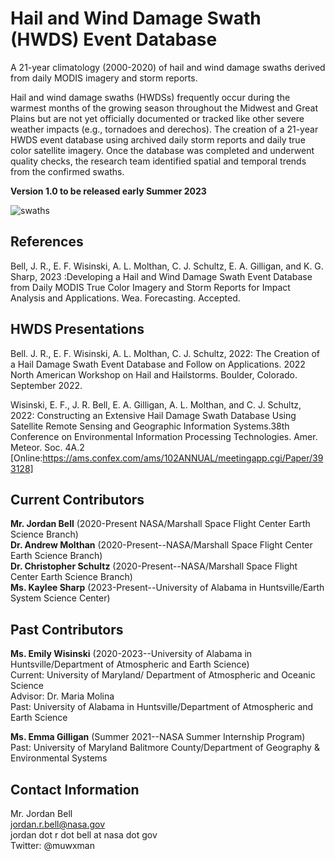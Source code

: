 # Hail and Wind Damage Swath (HWDS) Event Database
A 21-year climatology (2000-2020) of hail and wind damage swaths derived from daily MODIS imagery and storm reports. 

Hail and wind damage swaths (HWDSs) frequently occur during the warmest months of the growing season throughout the Midwest and Great Plains 
but are not yet officially documented or tracked like other severe weather impacts (e.g., tornadoes and derechos). The creation of a 21-year 
HWDS event database using archived daily storm reports and daily true color satellite imagery. Once the database was completed and underwent 
quality checks, the research team identified spatial and temporal trends from the confirmed swaths.

**Version 1.0 to be released early Summer 2023**

![swaths](https://user-images.githubusercontent.com/75046984/232157546-2523c7be-47b6-429b-a9d0-7aa90d5096ed.png)

## References
Bell, J. R., E. F. Wisinski, A. L. Molthan, C. J. Schultz, E. A. Gilligan, and K. G. Sharp, 2023 :Developing a Hail and Wind Damage Swath Event Database from Daily MODIS True Color Imagery and Storm Reports for Impact Analysis and Applications. Wea. Forecasting. Accepted.

## HWDS Presentations
Bell. J. R., E. F. Wisinski, A. L. Molthan, C. J. Schultz, 2022: The Creation of a Hail Damage Swath Event Database and Follow on Applications. 2022 North American Workshop on Hail and Hailstorms. Boulder, Colorado. September 2022.

Wisinski, E. F., J. R. Bell,  E. A. Gilligan, A. L. Molthan, and C. J. Schultz, 2022: Constructing an Extensive Hail Damage Swath Database Using Satellite Remote Sensing and Geographic Information Systems.38th Conference on Environmental Information Processing Technologies.  Amer. Meteor. Soc. 4A.2
[Online:https://ams.confex.com/ams/102ANNUAL/meetingapp.cgi/Paper/393128] 

## Current Contributors
**Mr. Jordan Bell** (2020-Present NASA/Marshall Space Flight Center Earth Science Branch) <br>
**Dr. Andrew Molthan** (2020-Present--NASA/Marshall Space Flight Center Earth Science Branch) <br>
**Dr. Christopher Schultz** (2020-Present--NASA/Marshall Space Flight Center Earth Science Branch) <br>
**Ms. Kaylee Sharp** (2023-Present--University of Alabama in Huntsville/Earth System Science Center) <br>

## Past Contributors
**Ms. Emily Wisinski** (2020-2023--University of Alabama in Huntsville/Department of Atmospheric and Earth Science)<br>
Current: University of Maryland/ Department of Atmospheric and Oceanic Science <br>
Advisor: Dr. Maria Molina <br>
Past: University of Alabama in Huntsville/Department of Atmospheric and Earth Science <br>

**Ms. Emma Gilligan** (Summer 2021--NASA Summer Internship Program) <br>
Past: University of Maryland Balitmore County/Department of Geography & Environmental Systems <br>

## Contact Information
Mr. Jordan Bell <br>
jordan.r.bell@nasa.gov <br>
jordan dot r dot bell at nasa dot gov <br>
Twitter: @muwxman

